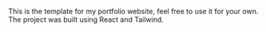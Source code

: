This is the template for my portfolio website, feel free to use it for your own.
The project was built using React and Tailwind.
